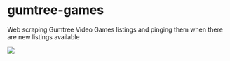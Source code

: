 # gumtree-games

Web scraping Gumtree Video Games listings and pinging them when there are new listings available

<img src="GumtreeGames.png" />
